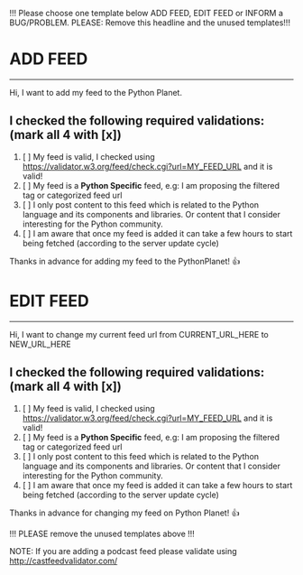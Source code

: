 !!! Please choose one template below ADD FEED, EDIT FEED or INFORM a BUG/PROBLEM.
PLEASE: Remove this headline and the unused templates!!!


# ADD FEED
-------------------------------------------------------------------------------

Hi, I want to add my feed to the Python Planet.

## I checked the following required validations: (mark all 4 with [x])

1. [ ] My feed is valid, I checked using https://validator.w3.org/feed/check.cgi?url=MY_FEED_URL and it is valid!
2. [ ] My feed is a **Python Specific** feed, e.g: I am proposing the filtered tag or categorized feed url
3. [ ] I only post content to this feed which is related to the Python language and its components and libraries. Or content that I consider interesting for the Python community.
4. [ ] I am aware that once my feed is added it can take a few hours to start being fetched (according to the server update cycle)

Thanks in advance for adding my feed to the PythonPlanet! :+1:


# EDIT FEED
------------------------------------------------------------------------------
Hi, I want to change my current feed url from CURRENT_URL_HERE to NEW_URL_HERE

## I checked the following required validations:  (mark all 4 with [x])

1. [ ] My feed is valid, I checked using https://validator.w3.org/feed/check.cgi?url=MY_FEED_URL and it is valid!
2. [ ] My feed is a **Python Specific** feed, e.g: I am proposing the filtered tag or categorized feed url
3. [ ] I only post content to this feed which is related to the Python language and its components and libraries. Or content that I consider interesting for the Python community.
4. [ ] I am aware that once my feed is added it can take a few hours to start being fetched (according to the server update cycle)

Thanks in advance for changing my feed on Python Planet! :+1:


!!! PLEASE remove the unused templates above !!!

NOTE: If you are adding a podcast feed please validate using http://castfeedvalidator.com/
